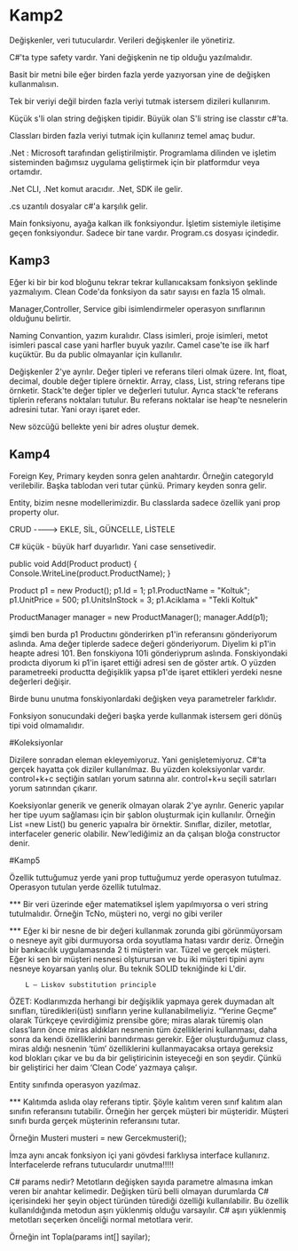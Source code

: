 # Kamp2
Değişkenler, veri tutuculardır. Verileri değişkenler ile yönetiriz.

C#'ta type safety vardır. Yani değişkenin ne tip olduğu yazılmalıdır.

Basit bir metni bile eğer birden fazla yerde yazıyorsan yine de değişken kullanmalısın.

Tek bir veriyi değil birden fazla veriyi tutmak istersem dizileri kullanırım.

Küçük s'li olan string değişken tipidir. Büyük olan S'li string ise classtır c#'ta.

Classları birden fazla veriyi tutmak için kullanırız temel amaç budur.

.Net : Microsoft tarafından geliştirilmiştir. Programlama dilinden ve işletim sisteminden bağımsız uygulama geliştirmek için bir platformdur veya ortamdır.

.Net CLI, .Net komut aracıdır. .Net, SDK ile gelir.

.cs uzantılı dosyalar c#'a karşılık gelir.

Main fonksiyonu, ayağa kalkan ilk fonksiyondur. İşletim sistemiyle iletişime geçen fonksiyondur. Sadece bir tane vardır. Program.cs dosyası içindedir.

<h2> Kamp3 </h2>

Eğer ki bir bir kod bloğunu tekrar tekrar kullanıcaksam fonksiyon şeklinde yazmalıyım. Clean Code'da fonksiyon da satır sayısı en fazla  15 olmalı.

Manager,Controller, Service gibi isimlendirmeler operasyon sınıflarının olduğunu belirtir.

Naming Convantion, yazım kuralıdır. Class isimleri, proje isimleri, metot isimleri pascal case yani harfler buyuk yazılır. Camel case'te ise ilk harf kuçüktür. Bu da public olmayanlar için kullanılır.

Değişkenler 2'ye ayrılır. Değer tipleri ve referans tileri olmak üzere. Int, float, decimal, double değer tiplere örnektir. Array, class, List, string referans tipe örnketir. Stack'te değer tipler ve değerleri tutulur. Ayrıca stack'te referans tiplerin referans noktaları tutulur. Bu referans noktalar ise heap'te nesnelerin adresini tutar. Yani orayı işaret eder.

New sözcüğü bellekte yeni bir adres oluştur demek.

<h2> Kamp4 </h2>

Foreign Key, Primary keyden sonra gelen anahtardır. Örneğin categoryId verilebilir. Başka tablodan veri tutar çünkü. Primary keyden sonra gelir.

Entity, bizim nesne modellerimizdir. Bu classlarda sadece özellik yani prop property olur.

CRUD ----> EKLE, SİL, GÜNCELLE, LİSTELE

C# küçük - büyük harf duyarlıdır. Yani case sensetivedir.

 public void Add(Product product)
        {
            Console.WriteLine(product.ProductName);
        }

Product p1 = new Product();
            p1.Id = 1;
            p1.ProductName = "Koltuk";
            p1.UnitPrice = 500;
            p1.UnitsInStock = 3;
            p1.Aciklama = "Tekli Koltuk"


ProductManager manager = new ProductManager();
            manager.Add(p1);
            
 şimdi ben burda p1 Productını gönderirken p1'in referansını gönderiyorum aslında. Ama değer tiplerde sadece değeri gönderiyorum. Diyelim ki p1'in heapte adresi 101. Ben fonskiyona 101i gönderiyprum aslında. Fonskiyondaki prodıcta diyorum ki p1'in işaret ettiği adresi sen de göster artık. O yüzden parametreeki productta değişiklik yapsa p1'de işaret ettikleri yerdeki nesne değerleri değişir.
 
 Birde bunu unutma fonskiyonlardaki değişken veya parametreler farklıdır.
 
 Fonksiyon sonucundaki değeri başka yerde kullanmak istersem geri dönüş tipi void olmamalıdır.
 
 #Koleksiyonlar
 
 Dizilere sonradan eleman ekleyemiyoruz. Yani genişletemiyoruz. C#'ta gerçek hayatta çok diziler kullanılmaz. Bu yüzden koleksiyonlar vardır.
 control+k+c seçtiğin satıları yorum satırına alır. control+k+u seçili satırları yorum satırından çıkarır. 
 
 Koeksiyonlar generik ve generik olmayan olarak 2'ye ayrılır. Generic yapılar her tipe uyum sağlaması için bir şablon oluşturmak için kullanılır. Örneğin List<int> =new List<int>() bu generic yapıalra bir örnektir. Sınıflar, diziler, metotlar, interfaceler generic olabilir. New'lediğimiz an da çalışan bloğa constructor denir.
 
 #Kamp5
 
 Özellik tuttuğumuz yerde yani prop tuttuğumuz yerde operasyon tutulmaz. Operasyon tutulan yerde özellik tutulmaz.
 
 *** Bir veri üzerinde eğer matematiksel işlem yapılmıyorsa o veri string tutulmalıdır. Örneğin TcNo, müşteri no, vergi no gibi veriler
 
 *** Eğer ki bir nesne de bir değeri kullanmak zorunda gibi görünmüyorsam o nesneye ayit gibi durmuyorsa orda soyutlama hatası vardır deriz. Örneğin bir bankacılık uygulamasında 2 ti müşterin var. Tüzel ve gerçek müşteri. Eğer ki sen bir müşteri nesnesi olşturursan ve bu iki müşteri tipini aynı nesneye koyarsan yanlış olur. Bu teknik SOLID tekniğinde ki L'dir.
 
 		L — Liskov substitution principle
ÖZET: Kodlarımızda herhangi bir değişiklik yapmaya gerek duymadan alt sınıfları, türedikleri(üst) sınıfların yerine kullanabilmeliyiz. “Yerine Geçme” olarak Türkçeye çevirdiğimiz prensibe göre; miras alarak türemiş olan class’ların önce miras aldıkları nesnenin tüm özelliklerini kullanması, daha sonra da kendi özelliklerini barındırması gerekir. Eğer oluşturduğumuz class, miras aldığı nesnenin ‘tüm’ özelliklerini kullanmayacaksa ortaya gereksiz kod blokları çıkar ve bu da bir geliştiricinin isteyeceği en son şeydir. Çünkü bir geliştirici her daim ‘Clean Code’ yazmaya çalışır.
 
 Entity sınıfında operasyon yazılmaz.
 
 *** Kalıtımda aslıda olay referans tiptir. Şöyle kalıtım veren sınıf kalıtım alan sınıfın referansını tutabilir. Örneğin her gerçek müşteri bir müşteridir. Müşteri sınıfı burda gerçek müşterinin referansını tutar.
 
 Örneğin Musteri musteri = new Gercekmusteri();
 
 İmza aynı ancak fonksiyon içi yani gövdesi farklıysa interface kullanırız. İnterfacelerde refrans tutuculardır unutma!!!!!
 
C# params nedir?
Metotların değişken sayıda parametre almasına imkan veren bir anahtar kelimedir. Değişken türü belli olmayan durumlarda C# içerisindeki her şeyin object türünden türediği özelliği kullanılabilir. Bu özellik kullanıldığında metodun aşırı yüklenmiş olduğu varsayılır. C# aşırı yüklenmiş metotları seçerken önceliği normal metotlara verir.
 
 Örneğin int Topla(params int[] sayilar);
 
